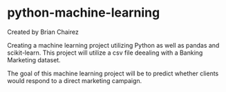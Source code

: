 # python-machine-learning

Created by Brian Chairez

Creating a machine learning project utilizing Python as well as pandas and scikit-learn. 
This project will utilize a csv file deealing with a Banking Marketing dataset. 

The goal of this machine learning project will be to predict whether clients would respond to a direct marketing campaign.
